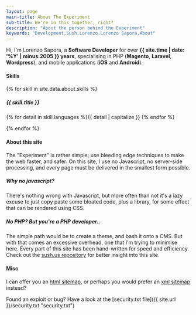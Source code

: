```yaml
---
layout: page
main-title: About The Experiment
sub-title: We're in this together, right?
description: "About the person behind the Experiment"
keywords: "Development,Sush,Lorenzo,Lorenzo Sapora,About"
---
```


Hi, I'm Lorenzo Sapora, a **Software Developer** for over **{{ site.time | date: '%Y' | minus:2005 }} years**, specialising in PHP (**Magento**, **Laravel**, **Wordpress**), and mobile applications (**iOS** and **Android**).

#### Skills

{% for skill in site.data.about.skills %}

##### {{ skill.title }}

{% for detail in skill.languages %}<span class="{{ detail }} about-language">{{ detail | capitalize }} </span>{% endfor %}

{% endfor %}

#### About this site

The "Experiment" is rather simple; use bleeding edge techniques to make the web faster, and safer. On this site, I use no Javascript, no server-side processing, and every page must be delivered in the smallest form possible.

##### Why no javascript?

There's nothing wrong with Javascript, but more often than not it's a lazy excuse to just copy paste some bloated code, plus a library, for some effect that can be rendered using CSS.

##### No PHP? But you're a PHP developer..

The simple path would be to create a theme, and bash it onto a CMS. But with that comes an excessive overhead, one that I'm trying to minimise here. Every part of this site has been hand-written for speed and efficiency. Check out the [sush.us repository](https://git.knowbl.co/web/sush/sush-us/ "sush-us git repository") for better insight into this site.

#### Misc

I can offer you an [html sitemap](/sitemap.html), or perhaps you would prefer an [xml sitemap](/sitemap.xml) instead?

Found an exploit or bug? Have a look at the [security.txt file]({{ site.url }}/security.txt "security.txt")
